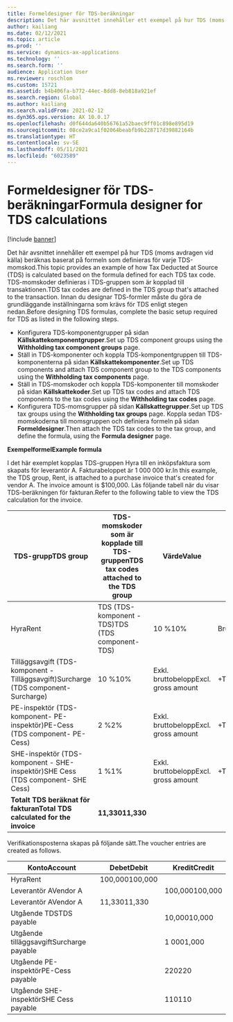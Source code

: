 ```yaml
---
title: Formeldesigner för TDS-beräkningar
description: Det här avsnittet innehåller ett exempel på hur TDS (moms avdragen vid källa) beräknas baserat på formeln som definieras för varje TDS-momskod i den TDS-grupp som är kopplad till transaktionen.
author: kailiang
ms.date: 02/12/2021
ms.topic: article
ms.prod: ''
ms.service: dynamics-ax-applications
ms.technology: ''
ms.search.form: ''
audience: Application User
ms.reviewer: roschlom
ms.custom: 15721
ms.assetid: b4b406fa-b772-44ec-8dd8-8eb818a921ef
ms.search.region: Global
ms.author: kailiang
ms.search.validFrom: 2021-02-12
ms.dyn365.ops.version: AX 10.0.17
ms.openlocfilehash: d0f644da640b56761a52baec9ff01c898e895d19
ms.sourcegitcommit: 08ce2a9ca1f02064beabfb9b228717d39882164b
ms.translationtype: HT
ms.contentlocale: sv-SE
ms.lasthandoff: 05/11/2021
ms.locfileid: "6023589"
---
```

# <a name="formula-designer-for-tds-calculations"></a><span data-ttu-id="46b75-103">Formeldesigner för TDS-beräkningar</span><span class="sxs-lookup"><span data-stu-id="46b75-103">Formula designer for TDS calculations</span></span>

[!include [banner](../includes/banner.md)]

<span data-ttu-id="46b75-104">Det här avsnittet innehåller ett exempel på hur TDS (moms avdragen vid källa) beräknas baserat på formeln som definieras för varje TDS-momskod.</span><span class="sxs-lookup"><span data-stu-id="46b75-104">This topic provides an example of how Tax Deducted at Source (TDS) is calculated based on the formula defined for each TDS tax code.</span></span> <span data-ttu-id="46b75-105">TDS-momskoder definieras i TDS-gruppen som är kopplad till transaktionen.</span><span class="sxs-lookup"><span data-stu-id="46b75-105">TDS tax codes are defined in the TDS group that's attached to the transaction.</span></span> <span data-ttu-id="46b75-106">Innan du designar TDS-formler måste du göra de grundläggande inställningarna som krävs för TDS enligt stegen nedan.</span><span class="sxs-lookup"><span data-stu-id="46b75-106">Before designing TDS formulas, complete the basic setup required for TDS as listed in the following steps.</span></span> 

- <span data-ttu-id="46b75-107">Konfigurera TDS-komponentgrupper på sidan **Källskattekomponentgrupper**.</span><span class="sxs-lookup"><span data-stu-id="46b75-107">Set up TDS component groups using the **Withholding tax component groups** page.</span></span> 
- <span data-ttu-id="46b75-108">Ställ in TDS-komponenter och koppla TDS-komponentgruppen till TDS-komponenterna på sidan **Källskattekomponenter**.</span><span class="sxs-lookup"><span data-stu-id="46b75-108">Set up TDS components and attach TDS component group to the TDS components using the **Withholding tax components** page.</span></span> 
- <span data-ttu-id="46b75-109">Ställ in TDS-momskoder och koppla TDS-komponenter till momskoder på sidan **Källskattekoder**.</span><span class="sxs-lookup"><span data-stu-id="46b75-109">Set up TDS tax codes and attach TDS components to the tax codes using the **Withholding tax codes** page.</span></span> 
- <span data-ttu-id="46b75-110">Konfigurera TDS-momsgrupper på sidan **Källskattegrupper**.</span><span class="sxs-lookup"><span data-stu-id="46b75-110">Set up TDS tax groups using the **Withholding tax groups** page.</span></span> <span data-ttu-id="46b75-111">Koppla sedan TDS-momskoderna till momsgruppen och definiera formeln på sidan **Formeldesigner**.</span><span class="sxs-lookup"><span data-stu-id="46b75-111">Then attach the TDS tax codes to the tax group, and define the formula, using the **Formula designer** page.</span></span> 

<span data-ttu-id="46b75-112">**Exempelformel**</span><span class="sxs-lookup"><span data-stu-id="46b75-112">**Example formula**</span></span>

<span data-ttu-id="46b75-113">I det här exemplet kopplas TDS-gruppen Hyra till en inköpsfaktura som skapats för leverantör A. Fakturabeloppet är 1 000 000 kr.</span><span class="sxs-lookup"><span data-stu-id="46b75-113">In this example, the TDS group, Rent, is attached to a purchase invoice that's created for vendor A. The invoice amount is $100,000.</span></span> <span data-ttu-id="46b75-114">Läs följande tabell när du visar TDS-beräkningen för fakturan.</span><span class="sxs-lookup"><span data-stu-id="46b75-114">Refer to the following table to view the TDS calculation for the invoice.</span></span>

| <span data-ttu-id="46b75-115">TDS-grupp</span><span class="sxs-lookup"><span data-stu-id="46b75-115">TDS  group</span></span>                                                   | <span data-ttu-id="46b75-116">TDS-momskoder som är kopplade till TDS-gruppen</span><span class="sxs-lookup"><span data-stu-id="46b75-116">TDS tax codes attached to the TDS group</span></span> | <span data-ttu-id="46b75-117">Värde</span><span class="sxs-lookup"><span data-stu-id="46b75-117">Value</span></span>              | <span data-ttu-id="46b75-118">Momsunderlag (formeldesigner)</span><span class="sxs-lookup"><span data-stu-id="46b75-118">Taxable basis  (Formula designer)</span></span> | <span data-ttu-id="46b75-119">Beräkningsuttryck (formeldesigner)</span><span class="sxs-lookup"><span data-stu-id="46b75-119">Calculation expression  (Formula designer)</span></span> | <span data-ttu-id="46b75-120">Basbelopp</span><span class="sxs-lookup"><span data-stu-id="46b75-120">Base amount</span></span> | <span data-ttu-id="46b75-121">Beräknat TDS-belopp</span><span class="sxs-lookup"><span data-stu-id="46b75-121">Calculated TDS amount</span></span> |
| ------------------------------------------------------------ | --------------------------------------- | ------------------ | --------------------------------- | :----------------------------------------: | ----------- | --------------------- |
| <span data-ttu-id="46b75-122">Hyra</span><span class="sxs-lookup"><span data-stu-id="46b75-122">Rent</span></span>                                                         | <span data-ttu-id="46b75-123">TDS (TDS-komponent - TDS)</span><span class="sxs-lookup"><span data-stu-id="46b75-123">TDS  (TDS component-TDS)</span></span>                | <span data-ttu-id="46b75-124">10 %</span><span class="sxs-lookup"><span data-stu-id="46b75-124">10%</span></span>                | <span data-ttu-id="46b75-125">Bruttobelopp</span><span class="sxs-lookup"><span data-stu-id="46b75-125">Gross amount</span></span>                      |                                            | <span data-ttu-id="46b75-126">100,000</span><span class="sxs-lookup"><span data-stu-id="46b75-126">100,000</span></span>      | <span data-ttu-id="46b75-127">10,000</span><span class="sxs-lookup"><span data-stu-id="46b75-127">10,000</span></span>                 |
| <span data-ttu-id="46b75-128">Tilläggsavgift (TDS-komponent -Tilläggsavgift)</span><span class="sxs-lookup"><span data-stu-id="46b75-128">Surcharge  (TDS component-Surcharge)</span></span>                         | <span data-ttu-id="46b75-129">10 %</span><span class="sxs-lookup"><span data-stu-id="46b75-129">10%</span></span>                                     | <span data-ttu-id="46b75-130">Exkl. bruttobelopp</span><span class="sxs-lookup"><span data-stu-id="46b75-130">Excl. gross amount</span></span> | <span data-ttu-id="46b75-131">+TDS</span><span class="sxs-lookup"><span data-stu-id="46b75-131">+TDS</span></span>                              |                   <span data-ttu-id="46b75-132">10000</span><span class="sxs-lookup"><span data-stu-id="46b75-132">10000</span></span>                    | <span data-ttu-id="46b75-133">1 000</span><span class="sxs-lookup"><span data-stu-id="46b75-133">1,000</span></span>        |                       |
| <span data-ttu-id="46b75-134">PE-inspektör (TDS-komponent- PE-inspektör)</span><span class="sxs-lookup"><span data-stu-id="46b75-134">PE-Cess  (TDS component- PE-Cess)</span></span>                            | <span data-ttu-id="46b75-135">2 %</span><span class="sxs-lookup"><span data-stu-id="46b75-135">2%</span></span>                                      | <span data-ttu-id="46b75-136">Exkl. bruttobelopp</span><span class="sxs-lookup"><span data-stu-id="46b75-136">Excl. gross amount</span></span> | <span data-ttu-id="46b75-137">+TDS+Tilläggsavgift</span><span class="sxs-lookup"><span data-stu-id="46b75-137">+TDS+Surcharge</span></span>                    |                   <span data-ttu-id="46b75-138">11000</span><span class="sxs-lookup"><span data-stu-id="46b75-138">11000</span></span>                    | <span data-ttu-id="46b75-139">220</span><span class="sxs-lookup"><span data-stu-id="46b75-139">220</span></span>         |                       |
| <span data-ttu-id="46b75-140">SHE-inspektör (TDS-komponent - SHE-inspektör)</span><span class="sxs-lookup"><span data-stu-id="46b75-140">SHE Cess  (TDS component- SHE Cess)</span></span>                          | <span data-ttu-id="46b75-141">1 %</span><span class="sxs-lookup"><span data-stu-id="46b75-141">1%</span></span>                                      | <span data-ttu-id="46b75-142">Exkl. bruttobelopp</span><span class="sxs-lookup"><span data-stu-id="46b75-142">Excl. gross amount</span></span> | <span data-ttu-id="46b75-143">+TDS+Tilläggsavgift</span><span class="sxs-lookup"><span data-stu-id="46b75-143">+TDS+Surcharge</span></span>                    |                   <span data-ttu-id="46b75-144">11000</span><span class="sxs-lookup"><span data-stu-id="46b75-144">11000</span></span>                    | <span data-ttu-id="46b75-145">110</span><span class="sxs-lookup"><span data-stu-id="46b75-145">110</span></span>         |                       |
| <span data-ttu-id="46b75-146">**Totalt** **TDS** **beräknat** **för** **fakturan**</span><span class="sxs-lookup"><span data-stu-id="46b75-146">**Total** **TDS**  **calculated** **for** **the** **invoice**</span></span> | <span data-ttu-id="46b75-147">**11,330**</span><span class="sxs-lookup"><span data-stu-id="46b75-147">**11,330**</span></span>                               |                    |                                   |                                            |             |                       |

<span data-ttu-id="46b75-148">Verifikationsposterna skapas på följande sätt.</span><span class="sxs-lookup"><span data-stu-id="46b75-148">The voucher entries are created as follows.</span></span>

| <span data-ttu-id="46b75-149">Konto</span><span class="sxs-lookup"><span data-stu-id="46b75-149">Account</span></span>           | <span data-ttu-id="46b75-150">Debet</span><span class="sxs-lookup"><span data-stu-id="46b75-150">Debit</span></span>  | <span data-ttu-id="46b75-151">Kredit</span><span class="sxs-lookup"><span data-stu-id="46b75-151">Credit</span></span> |
| ----------------- | ------ | ------ |
| <span data-ttu-id="46b75-152">Hyra</span><span class="sxs-lookup"><span data-stu-id="46b75-152">Rent</span></span>              | <span data-ttu-id="46b75-153">100,000</span><span class="sxs-lookup"><span data-stu-id="46b75-153">100,000</span></span> |        |
| <span data-ttu-id="46b75-154">Leverantör A</span><span class="sxs-lookup"><span data-stu-id="46b75-154">Vendor A</span></span>          |        | <span data-ttu-id="46b75-155">100,000</span><span class="sxs-lookup"><span data-stu-id="46b75-155">100,000</span></span> |
| <span data-ttu-id="46b75-156">Leverantör A</span><span class="sxs-lookup"><span data-stu-id="46b75-156">Vendor A</span></span>          | <span data-ttu-id="46b75-157">11,330</span><span class="sxs-lookup"><span data-stu-id="46b75-157">11,330</span></span>  |        |
| <span data-ttu-id="46b75-158">Utgående TDS</span><span class="sxs-lookup"><span data-stu-id="46b75-158">TDS payable</span></span>       |        | <span data-ttu-id="46b75-159">10,000</span><span class="sxs-lookup"><span data-stu-id="46b75-159">10,000</span></span>  |
| <span data-ttu-id="46b75-160">Utgående tilläggsavgift</span><span class="sxs-lookup"><span data-stu-id="46b75-160">Surcharge payable</span></span> |        | <span data-ttu-id="46b75-161">1 000</span><span class="sxs-lookup"><span data-stu-id="46b75-161">1,000</span></span>   |
| <span data-ttu-id="46b75-162">Utgående PE-inspektör</span><span class="sxs-lookup"><span data-stu-id="46b75-162">PE-Cess payable</span></span>   |        | <span data-ttu-id="46b75-163">220</span><span class="sxs-lookup"><span data-stu-id="46b75-163">220</span></span>    |
| <span data-ttu-id="46b75-164">Utgående SHE-inspektör</span><span class="sxs-lookup"><span data-stu-id="46b75-164">SHE Cess payable</span></span>  |        | <span data-ttu-id="46b75-165">110</span><span class="sxs-lookup"><span data-stu-id="46b75-165">110</span></span>    |
